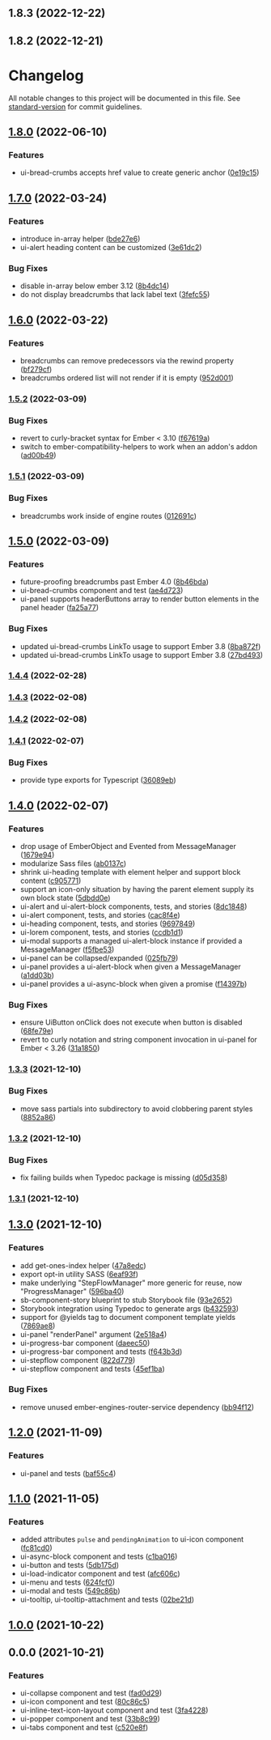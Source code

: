 

## 1.8.3 (2022-12-22)

## 1.8.2 (2022-12-21)

# Changelog

All notable changes to this project will be documented in this file. See [standard-version](https://github.com/conventional-changelog/standard-version) for commit guidelines.

## [1.8.0](https://github.com/nsf-open/ember-ui-foundation/compare/v1.7.0...v1.8.0) (2022-06-10)


### Features

* ui-bread-crumbs accepts href value to create generic anchor ([0e19c15](https://github.com/nsf-open/ember-ui-foundation/commit/0e19c15a234bd3b527ed6e97fcab012bf840b869))

## [1.7.0](https://github.com/nsf-open/ember-ui-foundation/compare/v1.6.0...v1.7.0) (2022-03-24)


### Features

* introduce in-array helper ([bde27e6](https://github.com/nsf-open/ember-ui-foundation/commit/bde27e69c4705b60ea91ad5a3f15961a2564848a))
* ui-alert heading content can be customized ([3e61dc2](https://github.com/nsf-open/ember-ui-foundation/commit/3e61dc2d6ac97631354d93c4da30f5d77d2887d3))


### Bug Fixes

* disable in-array below ember 3.12 ([8b4dc14](https://github.com/nsf-open/ember-ui-foundation/commit/8b4dc14d0195683e169d8f8641960cdbc3ba23a6))
* do not display breadcrumbs that lack label text ([3fefc55](https://github.com/nsf-open/ember-ui-foundation/commit/3fefc55b7eacdaa94c87d392ed8f2c4387917f7b))

## [1.6.0](https://github.com/nsf-open/ember-ui-foundation/compare/v1.5.2...v1.6.0) (2022-03-22)


### Features

* breadcrumbs can remove predecessors via the rewind property ([bf279cf](https://github.com/nsf-open/ember-ui-foundation/commit/bf279cf1455227df1ed9b8fde62aa35de8253984))
* breadcrumbs ordered list will not render if it is empty ([952d001](https://github.com/nsf-open/ember-ui-foundation/commit/952d00192b9f05bb4cd84f05306ead44d5bdf7bb))

### [1.5.2](https://github.com/nsf-open/ember-ui-foundation/compare/v1.5.1...v1.5.2) (2022-03-09)


### Bug Fixes

* revert to curly-bracket syntax for Ember < 3.10 ([f67619a](https://github.com/nsf-open/ember-ui-foundation/commit/f67619ab4678731ad7fd1b06a9fa8499de2ca184))
* switch to ember-compatibility-helpers to work when an addon's addon ([ad00b49](https://github.com/nsf-open/ember-ui-foundation/commit/ad00b4978b6d353032a0ac4250e3e066be6da955))

### [1.5.1](https://github.com/nsf-open/ember-ui-foundation/compare/v1.5.0...v1.5.1) (2022-03-09)


### Bug Fixes

* breadcrumbs work inside of engine routes ([012691c](https://github.com/nsf-open/ember-ui-foundation/commit/012691cca1861b3a1bc62c0ab2bec999d9c1a3a1))

## [1.5.0](https://github.com/nsf-open/ember-ui-foundation/compare/v1.4.4...v1.5.0) (2022-03-09)


### Features

* future-proofing breadcrumbs past Ember 4.0 ([8b46bda](https://github.com/nsf-open/ember-ui-foundation/commit/8b46bda91f71de56f42f5210276cdb1feb35a9a3))
* ui-bread-crumbs component and test ([ae4d723](https://github.com/nsf-open/ember-ui-foundation/commit/ae4d723ed3a3460bd2597a7d77f3b9f2856f7ebe))
* ui-panel supports headerButtons array to render button elements in the panel header ([fa25a77](https://github.com/nsf-open/ember-ui-foundation/commit/fa25a770154068b6bc37561a4248c351589e402c))


### Bug Fixes

* updated ui-bread-crumbs LinkTo usage to support Ember 3.8 ([8ba872f](https://github.com/nsf-open/ember-ui-foundation/commit/8ba872f770b0c6bb04a39056911be85448034399))
* updated ui-bread-crumbs LinkTo usage to support Ember 3.8 ([27bd493](https://github.com/nsf-open/ember-ui-foundation/commit/27bd49364bd56bf76a3fba6bd714205de2ecac68))

### [1.4.4](https://github.com/nsf-open/ember-ui-foundation/compare/v1.4.3...v1.4.4) (2022-02-28)

### [1.4.3](https://github.com/nsf-open/ember-ui-foundation/compare/v1.4.2...v1.4.3) (2022-02-08)

### [1.4.2](https://github.com/nsf-open/ember-ui-foundation/compare/v1.4.1...v1.4.2) (2022-02-08)

### [1.4.1](https://github.com/nsf-open/ember-ui-foundation/compare/v1.4.0...v1.4.1) (2022-02-07)


### Bug Fixes

* provide type exports for Typescript ([36089eb](https://github.com/nsf-open/ember-ui-foundation/commit/36089ebdd49cbde442292f066b17dcb7eb3f009e))

## [1.4.0](https://github.com/nsf-open/ember-ui-foundation/compare/v1.3.3...v1.4.0) (2022-02-07)


### Features

* drop usage of EmberObject and Evented from MessageManager ([1679e94](https://github.com/nsf-open/ember-ui-foundation/commit/1679e94d61a2a83170fb62ddbeabfd59d7a8d0b9))
* modularize Sass files ([ab0137c](https://github.com/nsf-open/ember-ui-foundation/commit/ab0137c4c24e4fbe0779e50f8355fc7d0f7eae93))
* shrink ui-heading template with element helper and support block content ([c905771](https://github.com/nsf-open/ember-ui-foundation/commit/c9057713beb52e952158843012d9f09a694285ed))
* support an icon-only situation by having the parent element supply its own block state ([5dbdd0e](https://github.com/nsf-open/ember-ui-foundation/commit/5dbdd0ead5a65930357fa8bfac588d77d6ac856b))
* ui-alert and ui-alert-block components, tests, and stories ([8dc1848](https://github.com/nsf-open/ember-ui-foundation/commit/8dc1848147b5de78a52241bd9f6c28033fcfb020))
* ui-alert component, tests, and stories ([cac8f4e](https://github.com/nsf-open/ember-ui-foundation/commit/cac8f4ea4899e07eb3fd02688be60857509d4475))
* ui-heading component, tests, and stories ([9697849](https://github.com/nsf-open/ember-ui-foundation/commit/96978493563a5bbe67cf6a632fe0339a40a52b3a))
* ui-lorem component, tests, and stories ([ccdb1d1](https://github.com/nsf-open/ember-ui-foundation/commit/ccdb1d1fad2e5ece4ed0cd846fba077664d2abcd))
* ui-modal supports a managed ui-alert-block instance if provided a MessageManager ([f5fbe53](https://github.com/nsf-open/ember-ui-foundation/commit/f5fbe531e856d72abffbcd14012b4a16abff3e58))
* ui-panel can be collapsed/expanded ([025fb79](https://github.com/nsf-open/ember-ui-foundation/commit/025fb79b59e545aa42923b37e09d061664d5a607))
* ui-panel provides a ui-alert-block when given a MessageManager ([a1dd03b](https://github.com/nsf-open/ember-ui-foundation/commit/a1dd03b13eb189ddca43ff70d1d043f4ce0f2309))
* ui-panel provides a ui-async-block when given a promise ([f14397b](https://github.com/nsf-open/ember-ui-foundation/commit/f14397b3b5f4d35558c8d18315360a60311e53fd))


### Bug Fixes

* ensure UiButton onClick does not execute when button is disabled ([68fe79e](https://github.com/nsf-open/ember-ui-foundation/commit/68fe79ecacc16bcb03bb7299347ab4de3d108034))
* revert to curly notation and string component invocation in ui-panel for Ember < 3.26 ([31a1850](https://github.com/nsf-open/ember-ui-foundation/commit/31a185031f05b00b68c7de783abb08a4d9b97ebb))

### [1.3.3](https://github.com/nsf-open/ember-ui-foundation/compare/v1.3.2...v1.3.3) (2021-12-10)


### Bug Fixes

* move sass partials into subdirectory to avoid clobbering parent styles ([8852a86](https://github.com/nsf-open/ember-ui-foundation/commit/8852a864a9f38f62345b80ef3feed0a1200722d1))

### [1.3.2](https://github.com/nsf-open/ember-ui-foundation/compare/v1.3.0...v1.3.2) (2021-12-10)


### Bug Fixes

* fix failing builds when Typedoc package is missing ([d05d358](https://github.com/nsf-open/ember-ui-foundation/commit/d05d3587d9ac38ea9f353f3c29a8d978810b0e87))

### [1.3.1](https://github.com/nsf-open/ember-ui-foundation/compare/v1.3.0...v1.3.1) (2021-12-10)

## [1.3.0](https://github.com/nsf-open/ember-ui-foundation/compare/v1.2.0...v1.3.0) (2021-12-10)


### Features

* add get-ones-index helper ([47a8edc](https://github.com/nsf-open/ember-ui-foundation/commit/47a8edc7cae7d795141384045e5d100ba99c896f))
* export opt-in utility SASS ([6eaf93f](https://github.com/nsf-open/ember-ui-foundation/commit/6eaf93f68577287f2318752254c224eda1036674))
* make underlying "StepFlowManager" more generic for reuse, now "ProgressManager" ([596ba40](https://github.com/nsf-open/ember-ui-foundation/commit/596ba40d974ee24a3865e6e59dc08ecb658c1afc))
* sb-component-story blueprint to stub Storybook file ([93e2652](https://github.com/nsf-open/ember-ui-foundation/commit/93e265207a7e28f7e28bd51c606a65c3fa050c1a))
* Storybook integration using Typedoc to generate args ([b432593](https://github.com/nsf-open/ember-ui-foundation/commit/b43259370284935e088fca0ffb9d1e01deed330f))
* support for @yields tag to document component template yields ([7869ae8](https://github.com/nsf-open/ember-ui-foundation/commit/7869ae8aeb5a721a55f3b6b0d048dae5bd7f706b))
* ui-panel "renderPanel" argument ([2e518a4](https://github.com/nsf-open/ember-ui-foundation/commit/2e518a43ac365a335602623ce1fa841523a94bab))
* ui-progress-bar component ([daeec50](https://github.com/nsf-open/ember-ui-foundation/commit/daeec500c0006f01bb7600773ee9fae8ceefcd1c))
* ui-progress-bar component and tests ([f643b3d](https://github.com/nsf-open/ember-ui-foundation/commit/f643b3d2a6d217e2ef8d6a3f65234651b1d75772))
* ui-stepflow component ([822d779](https://github.com/nsf-open/ember-ui-foundation/commit/822d779fea2ca2e10c01aa4d3dec3aec24c8841b))
* ui-stepflow component and tests ([45ef1ba](https://github.com/nsf-open/ember-ui-foundation/commit/45ef1baa53ff95007fa167c5ea10824ca99aec75))


### Bug Fixes

* remove unused ember-engines-router-service dependency ([bb94f12](https://github.com/nsf-open/ember-ui-foundation/commit/bb94f12c1bfa43e1d4971838973df99053d8cec0))

## [1.2.0](https://github.com/nsf-open/ember-ui-foundation/compare/v1.1.0...v1.2.0) (2021-11-09)


### Features

* ui-panel and tests ([baf55c4](https://github.com/nsf-open/ember-ui-foundation/commit/baf55c4e90284338654351c004af6256a9a0b906))

## [1.1.0](https://github.com/nsf-open/ember-ui-foundation/compare/v1.0.0...v1.1.0) (2021-11-05)


### Features

* added attributes `pulse` and `pendingAnimation` to ui-icon component ([fc81cd0](https://github.com/nsf-open/ember-ui-foundation/commit/fc81cd0134ff44c2348c5e3f991afb4b7b405f9a))
* ui-async-block component and tests ([c1ba016](https://github.com/nsf-open/ember-ui-foundation/commit/c1ba016f4cf7b790c950a005f793368cc69bf7c9))
* ui-button and tests ([5db175d](https://github.com/nsf-open/ember-ui-foundation/commit/5db175dc8b4c8c0ac413ae5b8d5dbac5a47b1976))
* ui-load-indicator component and test ([afc606c](https://github.com/nsf-open/ember-ui-foundation/commit/afc606ca8fbd6460667d257993b0210cacf039db))
* ui-menu and tests ([624fcf0](https://github.com/nsf-open/ember-ui-foundation/commit/624fcf0c815779298c87099084729b5e0b481294))
* ui-modal and tests ([549c86b](https://github.com/nsf-open/ember-ui-foundation/commit/549c86be3e7754be22fc68359c70cdb52ffdd51c))
* ui-tooltip, ui-tooltip-attachment and tests ([02be21d](https://github.com/nsf-open/ember-ui-foundation/commit/02be21d48de7cfbd7705dd4481e3d718dae70dd2))

## [1.0.0](https://github.com/nsf-open/ember-ui-foundation/compare/v0.0.0...v1.0.0) (2021-10-22)

## 0.0.0 (2021-10-21)


### Features

* ui-collapse component and test ([fad0d29](https://github.com/nsf-open/ember-ui-foundation/commit/fad0d299987a94f0ec26f381b2f730fd173ac232))
* ui-icon component and test ([80c86c5](https://github.com/nsf-open/ember-ui-foundation/commit/80c86c53c07a3a7d883913734ed2cda7d8743a9c))
* ui-inline-text-icon-layout component and test ([3fa4228](https://github.com/nsf-open/ember-ui-foundation/commit/3fa4228910f130ee99cc9e54e7c23b5e82b20366))
* ui-popper component and test ([33b8c99](https://github.com/nsf-open/ember-ui-foundation/commit/33b8c9990dd0e2fb0de799f137d47fff050f690c))
* ui-tabs component and test ([c520e8f](https://github.com/nsf-open/ember-ui-foundation/commit/c520e8f07022efc96df13e1c7dadedc467424645))